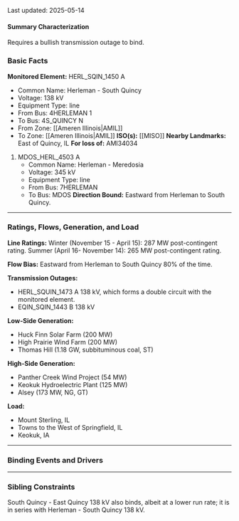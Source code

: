 Last updated: 2025-05-14
#### Summary Characterization
Requires a bullish transmission outage to bind.
### Basic Facts
**Monitored Element:** HERL_SQIN_1450 A
- Common Name: Herleman - South Quincy
- Voltage: 138 kV
- Equipment Type: line
- From Bus: 4HERLEMAN 1
- To Bus: 4S_QUINCY N
- From Zone: [[Ameren Illinois|AMIL]]
- To Zone: [[Ameren Illinois|AMIL]]
**ISO(s):** [[MISO]]
**Nearby Landmarks:** East of Quincy, IL
**For loss of:** AMI34034
1. MDOS_HERL_4503 A
    - Common Name: Herleman - Meredosia
    - Voltage: 345 kV
	- Equipment Type: line
    - From Bus: 7HERLEMAN
    - To Bus: MDOS
**Direction Bound:** Eastward from Herleman to South Quincy.

---
### Ratings, Flows, Generation, and Load
**Line Ratings:**
Winter (November 15 - April 15): 287 MW post-contingent rating.
Summer (April 16- November 14): 265 MW post-contingent rating.

**Flow Bias:**
Eastward from Herleman to South Quincy 80% of the time.

**Transmission Outages:**
- HERL_SQUIN_1473 A 138 kV, which forms a double circuit with the monitored element.
- EQIN_SQIN_1443 B 138 kV

**Low-Side Generation:**
- Huck Finn Solar Farm (200 MW)
- High Prairie Wind Farm (200 MW)
- Thomas Hill (1.18 GW, subbituminous coal, ST)

**High-Side Generation:**
- Panther Creek Wind Project (54 MW)
- Keokuk Hydroelectric Plant (125 MW)
- Alsey (173 MW, NG, GT)

**Load:**
- Mount Sterling, IL
- Towns to the West of Springfield, IL
- Keokuk, IA

---
### Binding Events and Drivers

---
### Sibling Constraints
South Quincy - East Quincy 138 kV also binds, albeit at a lower run rate; it is in series with Herleman - South Quincy 138 kV.